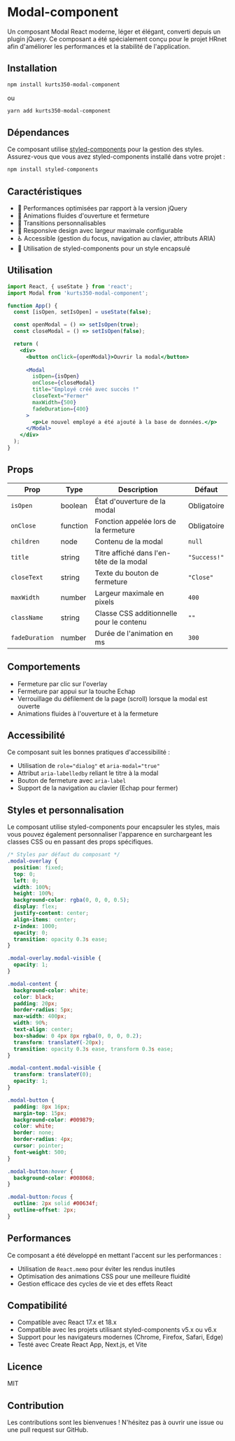 # Modal-component

Un composant Modal React moderne, léger et élégant, converti depuis un plugin jQuery. Ce composant a été spécialement conçu pour le projet HRnet afin d'améliorer les performances et la stabilité de l'application.

## Installation

```bash
npm install kurts350-modal-component
```

ou

```bash
yarn add kurts350-modal-component
```

## Dépendances

Ce composant utilise [styled-components](https://styled-components.com/) pour la gestion des styles. Assurez-vous que vous avez styled-components installé dans votre projet :

```bash
npm install styled-components
```

## Caractéristiques

- 🚀 Performances optimisées par rapport à la version jQuery
- 🎨 Animations fluides d'ouverture et fermeture
- 🔄 Transitions personnalisables
- 📱 Responsive design avec largeur maximale configurable
- ♿ Accessible (gestion du focus, navigation au clavier, attributs ARIA)
- 🧩 Utilisation de styled-components pour un style encapsulé

## Utilisation

```jsx
import React, { useState } from 'react';
import Modal from 'kurts350-modal-component';

function App() {
  const [isOpen, setIsOpen] = useState(false);

  const openModal = () => setIsOpen(true);
  const closeModal = () => setIsOpen(false);

  return (
    <div>
      <button onClick={openModal}>Ouvrir la modal</button>
      
      <Modal 
        isOpen={isOpen} 
        onClose={closeModal}
        title="Employé créé avec succès !"
        closeText="Fermer"
        maxWidth={500}
        fadeDuration={400}
      >
        <p>Le nouvel employé a été ajouté à la base de données.</p>
      </Modal>
    </div>
  );
}
```

## Props

| Prop          | Type     | Description                              | Défaut       |
|---------------|----------|------------------------------------------|--------------|
| `isOpen`      | boolean  | État d'ouverture de la modal             | Obligatoire  |
| `onClose`     | function | Fonction appelée lors de la fermeture    | Obligatoire  |
| `children`    | node     | Contenu de la modal                      | `null`       |
| `title`       | string   | Titre affiché dans l'en-tête de la modal | `"Success!"` |
| `closeText`   | string   | Texte du bouton de fermeture             | `"Close"`    |
| `maxWidth`    | number   | Largeur maximale en pixels               | `400`        |
| `className`   | string   | Classe CSS additionnelle pour le contenu | `""`         |
| `fadeDuration`| number   | Durée de l'animation en ms               | `300`        |

## Comportements

- Fermeture par clic sur l'overlay
- Fermeture par appui sur la touche Echap
- Verrouillage du défilement de la page (scroll) lorsque la modal est ouverte
- Animations fluides à l'ouverture et à la fermeture

## Accessibilité

Ce composant suit les bonnes pratiques d'accessibilité :
- Utilisation de `role="dialog"` et `aria-modal="true"`
- Attribut `aria-labelledby` reliant le titre à la modal
- Bouton de fermeture avec `aria-label`
- Support de la navigation au clavier (Echap pour fermer)

## Styles et personnalisation

Le composant utilise styled-components pour encapsuler les styles, mais vous pouvez également personnaliser l'apparence en surchargeant les classes CSS ou en passant des props spécifiques.

```css
/* Styles par défaut du composant */
.modal-overlay {
  position: fixed;
  top: 0;
  left: 0;
  width: 100%;
  height: 100%;
  background-color: rgba(0, 0, 0, 0.5);
  display: flex;
  justify-content: center;
  align-items: center;
  z-index: 1000;
  opacity: 0;
  transition: opacity 0.3s ease;
}

.modal-overlay.modal-visible {
  opacity: 1;
}

.modal-content {
  background-color: white;
  color: black;
  padding: 20px;
  border-radius: 5px;
  max-width: 400px;
  width: 90%;
  text-align: center;
  box-shadow: 0 4px 8px rgba(0, 0, 0, 0.2);
  transform: translateY(-20px);
  transition: opacity 0.3s ease, transform 0.3s ease;
}

.modal-content.modal-visible {
  transform: translateY(0);
  opacity: 1;
}

.modal-button {
  padding: 8px 16px;
  margin-top: 15px;
  background-color: #009879;
  color: white;
  border: none;
  border-radius: 4px;
  cursor: pointer;
  font-weight: 500;
}

.modal-button:hover {
  background-color: #008068;
}

.modal-button:focus {
  outline: 2px solid #00634f;
  outline-offset: 2px;
}
```

## Performances

Ce composant a été développé en mettant l'accent sur les performances :
- Utilisation de `React.memo` pour éviter les rendus inutiles
- Optimisation des animations CSS pour une meilleure fluidité
- Gestion efficace des cycles de vie et des effets React


## Compatibilité

- Compatible avec React 17.x et 18.x
- Compatible avec les projets utilisant styled-components v5.x ou v6.x
- Support pour les navigateurs modernes (Chrome, Firefox, Safari, Edge)
- Testé avec Create React App, Next.js, et Vite

## Licence

MIT

## Contribution

Les contributions sont les bienvenues ! N'hésitez pas à ouvrir une issue ou une pull request sur GitHub.